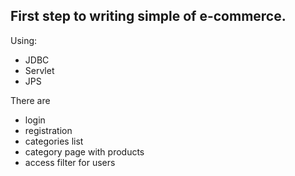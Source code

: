## First step to writing simple of e-commerce.

Using:
- JDBC
- Servlet
- JPS

There are
- login
- registration
- categories list
- category page with products
- access filter for users

